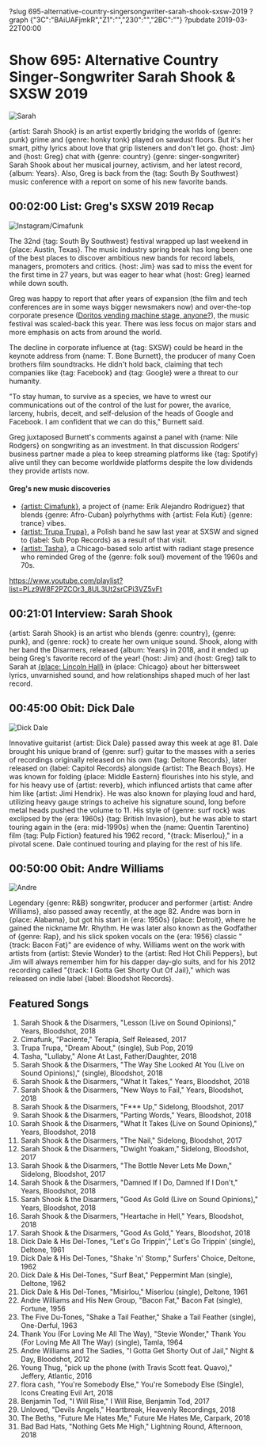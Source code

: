 ?slug 695-alternative-country-singersongwriter-sarah-shook-sxsw-2019
?graph {"3C":"BAiUAFjmkR","Z1":"","230":"","2BC":""}
?pubdate 2019-03-22T00:00
# Show 695: Alternative Country Singer-Songwriter Sarah Shook & SXSW 2019
![Sarah](https://static.soundopinions.org/images/2019/Sarah_shook.jpg)

{artist: Sarah Shook} is an artist expertly bridging the worlds of {genre: punk} grime and {genre: honky tonk} played on sawdust floors. But it's her smart, pithy lyrics about love that grip listeners and don't let go. {host: Jim} and {host: Greg} chat with {genre: country} {genre: singer-songwriter} Sarah Shook about her musical journey, activism, and her latest record, {album: Years}. Also, Greg is back from the {tag: South By Southwest} music conference with a report on some of his new favorite bands.


## 00:02:00 List: Greg's SXSW 2019 Recap
![Instagram/Cimafunk](https://static.soundopinions.org/assets/695/3C0.jpg)

The 32nd {tag: South By Southwest} festival wrapped up last weekend in {place: Austin, Texas}. The music industry spring break has long been one of the best places to discover ambitious new bands for record labels, managers, promoters and critics. {host: Jim} was sad to miss the event for the first time in 27 years, but was eager to hear what {host: Greg} learned while down south. 

Greg was happy to report that after years of expansion (the film and tech conferences are in some ways bigger newsmakers now) and over-the-top corporate presence ([Doritos vending machine stage, anyone?](https://www.fastcompany.com/3027313/doritos-has-a-bold-mission-and-lady-gaga-for-sxsw-attendees)), the music festival was scaled-back this year. There was less focus on major stars and more emphasis on acts from around the world. 

The decline in corporate influence at {tag: SXSW} could be heard in the keynote address from {name: T. Bone Burnett}, the producer of many Coen brothers film soundtracks. He didn't hold back, claiming that tech companies like {tag: Facebook} and {tag: Google} were a threat to our humanity. 

"To stay human, to survive as a species, we have to wrest our communications out of the control of the lust for power, the avarice, larceny, hubris, deceit, and self-delusion of the heads of Google and Facebook. I am confident that we can do this," Burnett said. 

Greg juxtaposed Burnett's comments against a panel with {name: Nile Rodgers} on songwriting as an investment. In that discussion Rodgers' business partner made a plea to keep streaming platforms like {tag: Spotify} alive until they can become worldwide platforms despite the low dividends they provide artists now. 

#### Greg's new music discoveries 

- [{artist: Cimafunk}](https://cimafunk.com/), a project of {name: Erik Alejandro Rodriguez} that blends {genre: Afro-Cuban} polyrhythms with {artist: Fela Kuti} {genre: trance} vibes.
- [{artist: Trupa Trupa}](https://trupatrupa.bandcamp.com/), a Polish band he saw last year at SXSW and signed to {label: Sub Pop Records} as a result of that visit. 
- [{artist: Tasha}](https://www.wowtashawow.com/), a Chicago-based solo artist with radiant stage presence who reminded Greg of the {genre: folk soul} movement of the 1960s and 70s. 

https://www.youtube.com/playlist?list=PLz9W8F2PZCOr3_8UL3Ut2srCPi3VZ5vFt

## 00:21:01 Interview: Sarah Shook
{artist: Sarah Shook} is an artist who blends {genre: country}, {genre: punk}, and {genre: rock} to create her own unique sound. Shook, along with her band the Disarmers, released {album: Years} in 2018, and it ended up being Greg's favorite record of the year! {host: Jim} and {host: Greg} talk to Sarah at [{place: Lincoln Hall}](http://www.lh-st.com/) in {place: Chicago} about her bittersweet lyrics, unvarnished sound, and how relationships shaped much of her last record. 

## 00:45:00 Obit: Dick Dale
![Dick Dale](https://static.soundopinions.org/assets/695/2300.jpg)

Innovative guitarist {artist: Dick Dale} passed away this week at age 81. Dale brought his unique brand of {genre: surf} guitar to the masses with a series of recordings originally released on his own {tag: Deltone Records}, later released on {label: Capitol Records} alongside {artist: The Beach Boys}. He was known for folding {place: Middle Eastern} flourishes into his style, and for his heavy use of {artist: reverb}, which influnced artists that came after him like {artist: Jimi Hendrix}. He was also known for playing loud and hard, utilizing heavy gauge strings to acheive his signature sound, long before metal heads pushed the volume to 11.  His style of {genre: surf rock} was exclipsed by the {era: 1960s} {tag: British Invasion}, but he was able to start touring again in the {era: mid-1990s} when the {name: Quentin Tarentino} film {tag: Pulp Fiction} featured his 1962 record, "{track: Miserlou}," in a pivotal scene. Dale continued touring and playing for the rest of his life. 

## 00:50:00 Obit: Andre Williams
![Andre](https://static.soundopinions.org/assets/695/2BC0.jpg)

Legendary {genre: R&B} songwriter, producer and performer {artist: Andre Williams}, also passed away recently, at the age 82. Andre was born in {place: Alabama}, but got his start in {era: 1950s} {place: Detroit}, where he gained the nickname Mr. Rhythm. He was later also known as the Godfather of {genre: Rap}, and his slick spoken vocals on the {era: 1956} classic "{track: Bacon Fat}" are evidence of why. Williams went on the work with artists from {artist: Stevie Wonder} to the {artist: Red Hot Chili Peppers}, but Jim will always remember him for his dapper day-glo suits, and for his 2012 recording called "{track: I Gotta Get Shorty Out Of Jail}," which was released on indie label {label: Bloodshot Records}. 

## Featured Songs
1. Sarah Shook & the Disarmers, "Lesson (Live on Sound Opinions)," Years, Bloodshot, 2018
1. Cimafunk, "Paciente," Terapia, Self Released, 2017
1. Trupa Trupa, "Dream About," (single), Sub Pop, 2019
1. Tasha, "Lullaby," Alone At Last, Father/Daughter, 2018
1. Sarah Shook & the Disarmers, "The Way She Looked At You (Live on Sound Opinions)," (single), Bloodshot, 2018
1. Sarah Shook & the Disarmers, "What It Takes," Years, Bloodshot, 2018
1. Sarah Shook & the Disarmers, "New Ways to Fail," Years, Bloodshot, 2018
1. Sarah Shook & the Disarmers, "F*** Up," Sidelong, Bloodshot, 2017
1. Sarah Shook & the Disarmers, "Parting Words," Years, Bloodshot, 2018
1. Sarah Shook & the Disarmers, "What It Takes (Live on Sound Opinions)," Years, Bloodshot, 2018
1. Sarah Shook & the Disarmers, "The Nail," Sidelong, Bloodshot, 2017
1. Sarah Shook & the Disarmers, "Dwight Yoakam," Sidelong, Bloodshot, 2017
1. Sarah Shook & the Disarmers, "The Bottle Never Lets Me Down," Sidelong, Bloodshot, 2017
1. Sarah Shook & the Disarmers, "Damned If I Do, Damned If I Don't," Years, Bloodshot, 2018
1. Sarah Shook & the Disarmers, "Good As Gold (Live on Sound Opinions)," Years, Bloodshot, 2018
1. Sarah Shook & the Disarmers, "Heartache in Hell," Years, Bloodshot, 2018
1. Sarah Shook & the Disarmers, "Good As Gold," Years, Bloodshot, 2018
1. Dick Dale & His Del-Tones, "Let's Go Trippin'," Let's Go Trippin' (single), Deltone, 1961
1. Dick Dale & His Del-Tones, "Shake 'n' Stomp," Surfers' Choice, Deltone, 1962
1. Dick Dale & His Del-Tones, "Surf Beat," Peppermint Man (single), Deltone, 1962
1. Dick Dale & His Del-Tones, "Misirlou," Miserlou (single), Deltone, 1961
1. Andre Williams and His New Group, "Bacon Fat," Bacon Fat (single), Fortune, 1956
1. The Five Du-Tones, "Shake a Tail Feather," Shake a Tail Feather (single), One-Derful, 1963
1. Thank You (For Loving Me All The Way), "Stevie Wonder," Thank You (For Loving Me All The Way) (single), Tamla, 1964
1. Andre Williams and The Sadies, "I Gotta Get Shorty Out of Jail," Night & Day, Bloodshot, 2012
1. Young Thug, "pick up the phone (with Travis Scott feat. Quavo)," Jeffery, Atlantic, 2016
1. flora cash, "You're Somebody Else," You're Somebody Else (Single), Icons Creating Evil Art, 2018
1. Benjamin Tod, "I Will Rise," I Will Rise, Benjamin Tod, 2017
1. Unloved, "Devils Angels," Heartbreak, Heavenly Recordings, 2018
1. The Beths, "Future Me Hates Me," Future Me Hates Me, Carpark, 2018
1. Bad Bad Hats, "Nothing Gets Me High," Lightning Round, Afternoon, 2018

